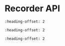 # Recorder API


```{include} ./api/fmstr_recordercreate.md
:heading-offset: 2
```

```{include} ./api/fmstr_recorder.md
:heading-offset: 2
```

```{include} ./api/fmstr_recordertrigger.md
:heading-offset: 2
```
